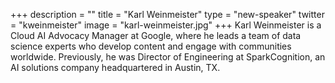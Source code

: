 +++
description = ""
title = "Karl Weinmeister"
type = "new-speaker"
twitter = "kweinmeister"
image = "karl-weinmeister.jpg"
+++
Karl Weinmeister is a Cloud AI Advocacy Manager at Google, where he leads a team of data science experts who develop content and engage with communities worldwide. Previously, he was Director of Engineering at SparkCognition, an AI solutions company headquartered in Austin, TX.